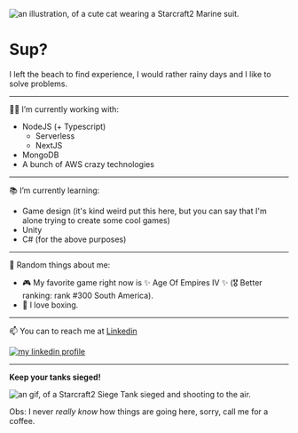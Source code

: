 ![an illustration, of a cute cat wearing a Starcraft2 Marine suit.](https://c4.wallpaperflare.com/wallpaper/496/485/161/starcraft-cat-hd-wallpaper-preview.jpg)

# Sup?

I left the beach to find experience, I would rather rainy days and I like to solve problems.

---

:man_technologist: I’m currently working with:
  - NodeJS (+ Typescript)
    - Serverless
    - NextJS
  - MongoDB
  - A bunch of AWS crazy technologies
 
---

:books: I’m currently learning:
  - Game design (it's kind weird put this here, but you can say that I'm alone trying to create some cool games)
  - Unity
  - C# (for the above purposes)
 
---

:love_you_gesture: Random things about me:
  - :video_game: My favorite game right now is ✨ Age Of Empires IV ✨ (:medal_military: Better ranking: rank #300 South America).
  - :facepunch: I love boxing.

---

📫 You can to reach me at [Linkedin](https://www.linkedin.com/in/giovanenolink/)

[![my linkedin profile](https://c.tenor.com/KOki-OrS24AAAAAC/linkedin.gif)](https://www.linkedin.com/in/giovanenolink/)

---

**Keep your tanks sieged!**

![an gif, of a Starcraft2 Siege Tank sieged and shooting to the air.](https://c.tenor.com/woshcx-md-gAAAAS/siege-tank-starcraft2.gif)

Obs: I never _really know_ how things are going here, sorry, call me for a coffee.
